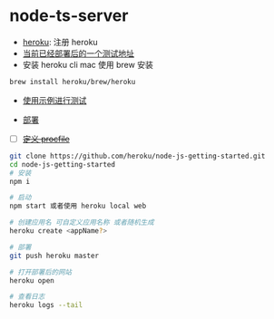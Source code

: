 # node-ts-server

- [heroku](https://signup.heroku.com/): 注册 heroku
- [当前已经部署后的一个测试地址](https://stark-garden-78805.herokuapp.com/)
- 安装 heroku cli mac 使用 brew 安装

```bash
brew install heroku/brew/heroku
```

- [使用示例进行测试](https://devcenter.heroku.com/articles/getting-started-with-nodejs#prepare-the-app)

- [部署](https://devcenter.heroku.com/articles/getting-started-with-nodejs#deploy-the-app)

- [ ] ~~[定义 procfile](https://devcenter.heroku.com/articles/procfile)~~

```bash
git clone https://github.com/heroku/node-js-getting-started.git
cd node-js-getting-started
# 安装
npm i

# 启动
npm start 或者使用 heroku local web

# 创建应用名 可自定义应用名称 或者随机生成
heroku create <appName?>

# 部署
git push heroku master

# 打开部署后的网站
heroku open

# 查看日志
heroku logs --tail
```
